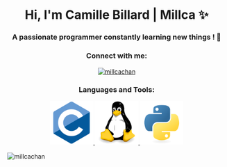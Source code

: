<h1 align="center">Hi, I'm Camille Billard | Millca ✨</h1>
<h3 align="center">A passionate programmer constantly learning new things ! 💖</h3>

<h3 align="center">Connect with me:</h3>
<p align="center">
<a href="https://discord.gg/millcachan" target="blank"><img align="center" src="https://raw.githubusercontent.com/rahuldkjain/github-profile-readme-generator/master/src/images/icons/Social/discord.svg" alt="millcachan" height="60" width="80" /></a>
</p>

<h3 align="center">Languages and Tools:</h3>
<p align="center"> <a href="https://www.cprogramming.com/" target="_blank" rel="noreferrer"> <img src="https://raw.githubusercontent.com/devicons/devicon/master/icons/c/c-original.svg" alt="c" width="100" height="100"/> </a> <a href="https://www.linux.org/" target="_blank" rel="noreferrer"> <img src="https://raw.githubusercontent.com/devicons/devicon/master/icons/linux/linux-original.svg" alt="linux" width="100" height="100"/> </a> <a href="https://www.python.org" target="_blank" rel="noreferrer"> <img src="https://raw.githubusercontent.com/devicons/devicon/master/icons/python/python-original.svg" alt="python" width="100" height="100"/> </a> </p>

<p><img align="center" src="https://github-readme-stats.vercel.app/api/top-langs?username=millcachan&show_icons=true&theme=dark&title_color=f0f0f0&text_color=f0f0f0&bg_color=0d1117&hide_border=true&locale=en&layout=compact" alt="millcachan" width="600" height="600"/></p>
